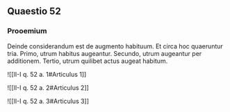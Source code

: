 ## Quaestio 52

### Prooemium

Deinde considerandum est de augmento habituum. Et circa hoc quaeruntur tria. Primo, utrum habitus augeantur. Secundo, utrum augeantur per additionem. Tertio, utrum quilibet actus augeat habitum.

![[II-I q. 52 a. 1#Articulus 1]]

![[II-I q. 52 a. 2#Articulus 2]]

![[II-I q. 52 a. 3#Articulus 3]]

